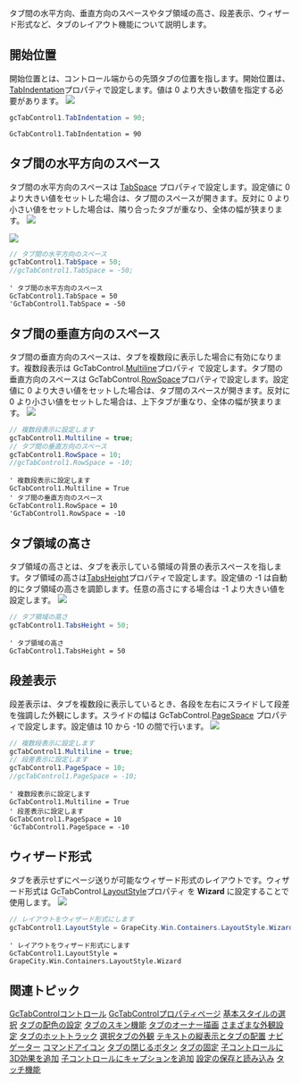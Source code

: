 タブ間の水平方向、垂直方向のスペースやタブ領域の高さ、段差表示、ウィザード形式など、タブのレイアウト機能について説明します。

## 開始位置

開始位置とは、コントロール端からの先頭タブの位置を指します。開始位置は、[TabIndentation](gcdocsite__documentlink?toc-item-id=3c3dcb5d-da34-486f-8289-b61029c6c9ab)プロパティで設定します。値は 0 より大きい数値を指定する必要があります。
![](/DOCUMENT_SITE_LINK_PREFIX_HERE/document-site-files/images/06fadbb1-c461-433a-b385-ae4966e56069/images/gctabcontrol.tabindentation.png)

```csharp
gcTabControl1.TabIndentation = 90;
```

```vbnet
GcTabControl1.TabIndentation = 90
```

## タブ間の水平方向のスペース

タブ間の水平方向のスペースは [TabSpace](gcdocsite__documentlink?toc-item-id=c5ee411a-f95f-4d79-b023-eedeb0a29b42) プロパティで設定します。設定値に 0 より大きい値をセットした場合は、タブ間のスペースが開きます。反対に 0 より小さい値をセットした場合は、隣り合ったタブが重なり、全体の幅が狭まります。
![](/DOCUMENT_SITE_LINK_PREFIX_HERE/document-site-files/images/06fadbb1-c461-433a-b385-ae4966e56069/images/gctabcontrol.tabspace1.png)

![](/DOCUMENT_SITE_LINK_PREFIX_HERE/document-site-files/images/06fadbb1-c461-433a-b385-ae4966e56069/images/gctabcontrol.tabspace2.png)

```csharp
// タブ間の水平方向のスペース
gcTabControl1.TabSpace = 50;
//gcTabControl1.TabSpace = -50;
```

```vbnet
' タブ間の水平方向のスペース
GcTabControl1.TabSpace = 50
'GcTabControl1.TabSpace = -50
```

## タブ間の垂直方向のスペース

タブ間の垂直方向のスペースは、タブを複数段に表示した場合に有効になります。複数段表示は GcTabControl.[Multiline](gcdocsite__documentlink?toc-item-id=f82815c2-92c9-43a7-978d-269b53cebc30)プロパティ で設定します。タブ間の垂直方向のスペースは GcTabControl.[RowSpace](gcdocsite__documentlink?toc-item-id=f6ebc3b6-e1ae-4201-ab22-8ebbf0680c33)プロパティで設定します。設定値に 0 より大きい値をセットした場合は、タブ間のスペースが開きます。反対に 0 より小さい値をセットした場合は、上下タブが重なり、全体の幅が狭まります。
![](/DOCUMENT_SITE_LINK_PREFIX_HERE/document-site-files/images/06fadbb1-c461-433a-b385-ae4966e56069/images/gctabcontrol.rowspace.png)

```csharp
// 複数段表示に設定します
gcTabControl1.Multiline = true;
// タブ間の垂直方向のスペース
gcTabControl1.RowSpace = 10;
//gcTabControl1.RowSpace = -10;
```

```vbnet
' 複数段表示に設定します
GcTabControl1.Multiline = True
' タブ間の垂直方向のスペース
GcTabControl1.RowSpace = 10
'GcTabControl1.RowSpace = -10
```

## タブ領域の高さ

タブ領域の高さとは、タブを表示している領域の背景の表示スペースを指します。タブ領域の高さは[TabsHeight](gcdocsite__documentlink?toc-item-id=cc687848-c8d6-455d-a520-bdf796214a83)プロパティで設定します。設定値の -1 は自動的にタブ領域の高さを調節します。任意の高さにする場合は -1 より大きい値を設定します。
![](/DOCUMENT_SITE_LINK_PREFIX_HERE/document-site-files/images/06fadbb1-c461-433a-b385-ae4966e56069/images/gctabcontrol.tabsheight.png)

```csharp
// タブ領域の高さ
gcTabControl1.TabsHeight = 50;
```

```vbnet
' タブ領域の高さ
GcTabControl1.TabsHeight = 50
```

## 段差表示

段差表示は、タブを複数段に表示しているとき、各段を左右にスライドして段差を強調した外観にします。スライドの幅は GcTabControl.[PageSpace](gcdocsite__documentlink?toc-item-id=472b2424-c908-4434-8c2e-d055da75c3fd) プロパティで設定します。設定値は 10 から -10 の間で行います。
![](/DOCUMENT_SITE_LINK_PREFIX_HERE/document-site-files/images/06fadbb1-c461-433a-b385-ae4966e56069/images/gctabcontrol.pagespace.png)

```csharp
// 複数段表示に設定します
gcTabControl1.Multiline = true;
// 段差表示に設定します
gcTabControl1.PageSpace = 10;
//gcTabControl1.PageSpace = -10;
```

```vbnet
' 複数段表示に設定します
GcTabControl1.Multiline = True
' 段差表示に設定します
GcTabControl1.PageSpace = 10
'GcTabControl1.PageSpace = -10
```

## ウィザード形式

タブを表示せずにページ送りが可能なウィザード形式のレイアウトです。ウィザード形式は GcTabControl.[LayoutStyle](gcdocsite__documentlink?toc-item-id=af24a04e-4058-4d91-8fd1-4cdeb574e531)プロパティ を **Wizard** に設定することで使用します。
![](/DOCUMENT_SITE_LINK_PREFIX_HERE/document-site-files/images/06fadbb1-c461-433a-b385-ae4966e56069/images/gctabcontrol.layoutstyle.png)

```csharp
// レイアウトをウィザード形式にします
gcTabControl1.LayoutStyle = GrapeCity.Win.Containers.LayoutStyle.Wizard;
```

```vbnet
' レイアウトをウィザード形式にします
GcTabControl1.LayoutStyle = GrapeCity.Win.Containers.LayoutStyle.Wizard
```

## 関連トピック

[GcTabControlコントロール](gcdocsite__documentlink?toc-item-id=41227543-a14d-488d-96ed-f61052baefe4)
[GcTabControlプロパティページ](gcdocsite__documentlink?toc-item-id=efa23818-5935-4782-b15f-d569b7e29b96)
[基本スタイルの選択](gcdocsite__documentlink?toc-item-id=d3383196-0370-43c3-81b0-9776401b2fb2)
[タブの配色の設定](gcdocsite__documentlink?toc-item-id=8c33c00d-4354-45ae-8e79-70d4a1989154)
[タブのスキン機能](gcdocsite__documentlink?toc-item-id=81d08d1b-9847-49f3-be16-bae8e29ce292)
[タブのオーナー描画](gcdocsite__documentlink?toc-item-id=6cb28b65-38ce-45e7-b316-264be84f4931)
[さまざまな外観設定](gcdocsite__documentlink?toc-item-id=49a0566f-d2f0-4bcd-ac34-ccf5aad63f6a)
[タブのホットトラック](gcdocsite__documentlink?toc-item-id=11737120-c7df-4ef0-b2d1-49674a8d0c0b)
[選択タブの外観](gcdocsite__documentlink?toc-item-id=d1881619-641e-4fd0-987c-725f6d5be46f)
[テキストの縦表示とタブの配置](gcdocsite__documentlink?toc-item-id=10779bdf-648f-4726-b1b7-8c667d9c298f)
[ナビゲーター](gcdocsite__documentlink?toc-item-id=6f08a71f-3686-425b-a05c-06904a4d5863)
[コマンドアイコン](gcdocsite__documentlink?toc-item-id=f6ed8101-373a-460d-9c49-2411ea9f3622)
[タブの閉じるボタン](gcdocsite__documentlink?toc-item-id=33511d7b-e5b5-49b9-b6b5-56b9e60248b4)
[タブの固定](gcdocsite__documentlink?toc-item-id=cf9cfd30-1f6b-4b60-a4b7-e27537314787)
[子コントロールに3D効果を追加](gcdocsite__documentlink?toc-item-id=0b8155fb-6291-4643-ae44-d8394db354d4)
[子コントロールにキャプションを追加](gcdocsite__documentlink?toc-item-id=aa6f3293-b8ff-4384-bd8b-3dd7b1959653)
[設定の保存と読み込み](gcdocsite__documentlink?toc-item-id=e7896040-1f11-4e6f-a21c-e68c7ef976f4)
[タッチ機能](gcdocsite__documentlink?toc-item-id=b8c674c4-9924-4bb8-a7f5-ac5d34a65c70)